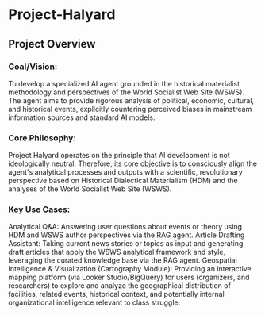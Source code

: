 # Project-Halyard

## Project Overview
### Goal/Vision: 
To develop a specialized AI agent grounded in the historical materialist methodology and perspectives of the World Socialist Web Site (WSWS). The agent aims to provide rigorous analysis of political, economic, cultural, and historical events, explicitly countering perceived biases in mainstream information sources and standard AI models.
### Core Philosophy: 
Project Halyard operates on the principle that AI development is not ideologically neutral. Therefore, its core objective is to consciously align the agent's analytical processes and outputs with a scientific, revolutionary perspective based on Historical Dialectical Materialism (HDM) and the analyses of the World Socialist Web Site (WSWS).
### Key Use Cases:
Analytical Q&A: Answering user questions about events or theory using HDM and WSWS author perspectives via the RAG agent.
Article Drafting Assistant: Taking current news stories or topics as input and generating draft articles that apply the WSWS analytical framework and style, leveraging the curated knowledge base via the RAG agent.
Geospatial Intelligence & Visualization (Cartography Module): Providing an interactive mapping platform (via Looker Studio/BigQuery) for users (organizers, and researchers) to explore and analyze the geographical distribution of facilities, related events, historical context, and potentially internal organizational intelligence relevant to class struggle.

